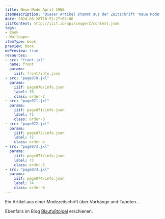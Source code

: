 ```yaml
---
title: Neue Mode April 1966
itemDescription: 'Dieser Artikel stammt aus der Zeitschrift "Neue Mode", 19. Jahrgang, Heft 4, erschienen April 1966 beim Heinrich Bauer Verlag, Hamburg. <a class="worldcat" href="http://www.worldcat.org/oclc/925218360">&nbsp;</a>'
date: 2024-08-28T16:51:27+02:00
iiifContext: http://iiif.io/api/image/2/context.json
tags:
- Book
- Wallpaper
itemType: book
preview: book
noPreview: true
resources:
- src: "front.jxl"
  name: front
  params:
    iiif: front/info.json
- src: "page070.jxl"
  params:
    iiif: page070/info.json
    label: 70
    class: order-2
- src: "page071.jxl"
  params:
    iiif: page071/info.json
    label: 71
    class: order-3
- src: "page072.jxl"
  params:
    iiif: page072/info.json
    label: 72
    class: order-4
- src: "page073.jxl"
  params:
    iiif: page073/info.json
    label: 73
    class: order-5
- src: "page074.jxl"
  params:
    iiif: page074/info.json
    label: 74
    class: order-6
---
```

Ein Artikel aus einer Modezeitschrift über Vorhänge und Tapeten...
<!--more-->
Ebenfalls im Blog [Blaufußtölpel](https://xn--blaufusstlpel-qmb.de/post/neue-mode-4-1966/) erschienen.
